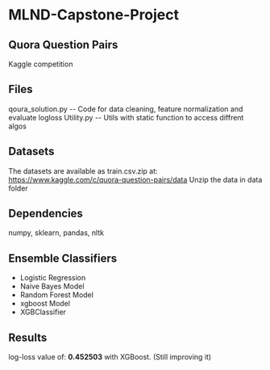 # MLND-Capstone-Project

## Quora Question Pairs
Kaggle competition

## Files
qoura_solution.py         -- Code for data cleaning, feature normalization and evaluate logloss
Utility.py         -- Utils with static function to access diffrent algos

## Datasets
The datasets are available as train.csv.zip at:
https://www.kaggle.com/c/quora-question-pairs/data
Unzip the data in data folder

## Dependencies
numpy, sklearn, pandas, nltk

## Ensemble Classifiers
* Logistic Regression
* Naive Bayes Model
* Random Forest Model
* xgboost Model
* XGBClassifier


## Results
log-loss value of: **0.452503** with XGBoost. (Still improving it)

